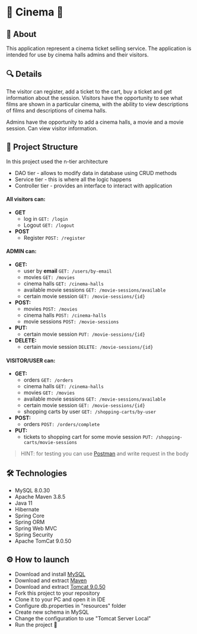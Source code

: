 # :cinema: Cinema :cinema:

## :key:  About

This application represent a cinema ticket selling service.
The application is intended for use by cinema halls admins and their visitors.

## :mag:  Details

The visitor can register, add a ticket to the cart, buy a ticket and get information about the session. 
Visitors have the opportunity to see what films are shown in a particular cinema, with the ability to view 
descriptions of films and descriptions of cinema halls.

Admins have the opportunity to add a cinema halls, a movie and a movie session. Can view visitor information. 

## :scroll:  Project Structure

In this project used the n-tier architecture

- DAO tier - allows to modify data in database using CRUD methods
- Service tier - this is where all the logic happens
- Controller tier - provides an interface to interact with application

#### __All visitors can:__

- __GET__
  - log in `GET: /login`
  - Logout `GET: /logout`
- __POST__
  - Register `POST: /register` 


#### __ADMIN can:__

- __GET:__
  - user by __email__ `GET: /users/by-email`
  - movies `GET: /movies`
  - cinema halls `GET: /cinema-halls`
  - available movie sessions `GET: /movie-sessions/available`
  - certain movie session `GET: /movie-sessions/{id}`
- __POST:__
    - movies `POST: /movies`
    - cinema halls `POST: /cinema-halls`
    - movie sessions `POST: /movie-sessions`
- __PUT:__
    - certain movie session `PUT: /movie-sessions/{id}`
- __DELETE:__
    - certain movie session `DELETE: /movie-sessions/{id}`

#### __VISITOR/USER can:__

- __GET:__
  - orders `GET: /orders`
  - cinema halls `GET: /cinema-halls`
  - movies `GET: /movies`
  - available movie sessions `GET: /movie-sessions/available`
  - certain movie session `GET: /movie-sessions/{id}`
  - shopping carts by user `GET: /shopping-carts/by-user`
- __POST:__
  - orders `POST: /orders/complete`
- __PUT:__
  - tickets to shopping cart for some movie session `PUT: /shopping-carts/movie-sessions`

>HINT: for testing you can use [Postman](https://web.postman.co/) and write request in the body

## :hammer_and_wrench:  Technologies

- MySQL 8.0.30
- Apache Maven 3.8.5
- Java 11 
- Hibernate
- Spring Core
- Spring ORM
- Spring Web MVC
- Spring Security
- Apache TomCat 9.0.50

## :gear:  How to launch

- Download and install [MySQL](https://dev.mysql.com/downloads/installer/)
- Download and extract [Maven](https://maven.apache.org/download.cgi)
- Download and extract [Tomcat 9.0.50](https://archive.apache.org/dist/tomcat/tomcat-9/v9.0.50/bin/)
- Fork this project to your repository
- Clone it to your PC and open it in IDE
- Configure db.properties in "resources" folder
- Create new schema in MySQL
- Change the configuration to use "Tomcat Server Local"
- Run the project :rocket:
